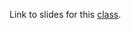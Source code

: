 Link to slides for this [class](https://docs.google.com/presentation/d/16GaZyXS6G37x5cC-zIWhCAVtSw4lIGokaA67Sx9XnTc/edit#slide=id.g1f0b712868_0_89).
